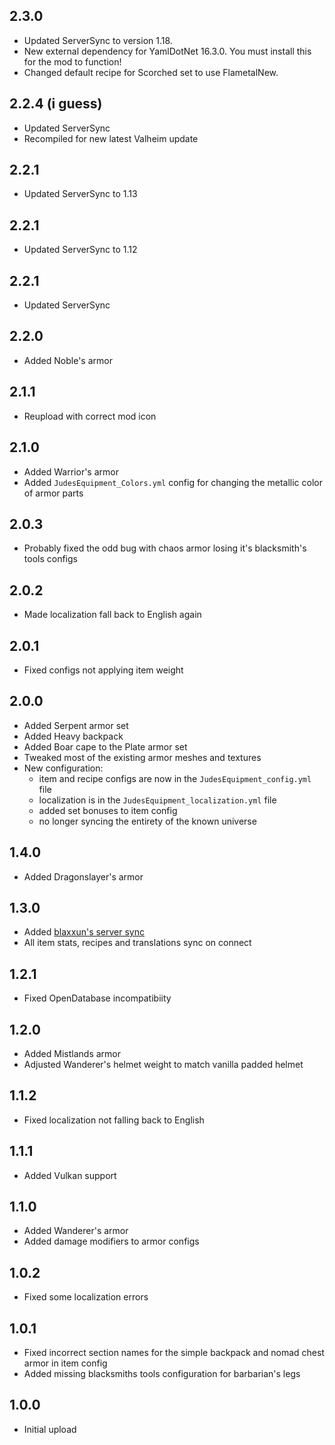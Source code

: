 ## 2.3.0
* Updated ServerSync to version 1.18.
* New external dependency for YamlDotNet 16.3.0. You must install this for the mod to function!
* Changed default recipe for Scorched set to use FlametalNew.

## 2.2.4 (i guess)
* Updated ServerSync
* Recompiled for new latest Valheim update

## 2.2.1
* Updated ServerSync to 1.13

## 2.2.1
* Updated ServerSync to 1.12

## 2.2.1
* Updated ServerSync

## 2.2.0
* Added Noble's armor

## 2.1.1
* Reupload with correct mod icon

## 2.1.0
* Added Warrior's armor
* Added ``JudesEquipment_Colors.yml`` config for changing the metallic color of armor parts

## 2.0.3
* Probably fixed the odd bug with chaos armor losing it's blacksmith's tools configs

## 2.0.2
* Made localization fall back to English again

## 2.0.1
* Fixed configs not applying item weight 

## 2.0.0
* Added Serpent armor set
* Added Heavy backpack
* Added Boar cape to the Plate armor set
* Tweaked most of the existing armor meshes and textures
* New configuration:
  * item and recipe configs are now in the ``JudesEquipment_config.yml`` file
  * localization is in the ``JudesEquipment_localization.yml`` file
  * added set bonuses to item config
  * no longer syncing the entirety of the known universe

## 1.4.0
* Added Dragonslayer's armor

## 1.3.0
* Added [blaxxun's server sync](https://github.com/blaxxun-boop/ServerSync)
* All item stats, recipes and translations sync on connect

## 1.2.1
* Fixed OpenDatabase incompatibiity

## 1.2.0
* Added Mistlands armor
* Adjusted Wanderer's helmet weight to match vanilla padded helmet

## 1.1.2
* Fixed localization not falling back to English

## 1.1.1
* Added Vulkan support

## 1.1.0
* Added Wanderer's armor
* Added damage modifiers to armor configs

## 1.0.2
* Fixed some localization errors

## 1.0.1
* Fixed incorrect section names for the simple backpack and nomad chest armor in item config
* Added missing blacksmiths tools configuration for barbarian's legs

## 1.0.0
* Initial upload